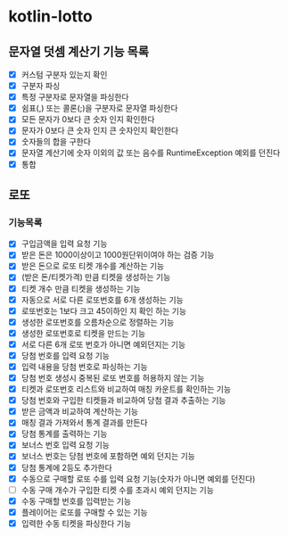 # kotlin-lotto

## 문자열 덧셈 계산기 기능 목록
- [x] 커스텀 구분자 있는지 확인
- [x] 구분자 파싱
- [x] 특정 구분자로 문자열을 파싱한다
- [x] 쉼표(,) 또는 콜론(;)을 구분자로 문자열 파싱한다 
- [x] 모든 문자가 0보다 큰 숫자 인지 확인한다
- [x] 문자가 0보다 큰 숫자 인지 큰 숫자인지 확인한다 
- [x] 숫자들의 합을 구한다
- [x] 문자열 계산기에 숫자 이외의 값 또는 음수를 RuntimeException 예외를 던진다
- [x] 통합 

## 로또
### 기능목록
- [x] 구입금액을 입력 요청 기능
- [x] 받은 돈은 1000이상이고 1000원단위이여야 하는 검증 기능 
- [x] 받은 돈으로 로또 티켓 개수를 계산하는 기능 
- [x] (받은 돈/티켓가격) 만큼 티켓을 생성하는 기능
- [x] 티켓 개수 만큼 티켓을 생성하는 기능
- [x] 자동으로 서로 다른 로또번호를 6개 생성하는 기능
- [x] 로또번호는 1보다 크고 45이하인 지 확인 하는 기능
- [x] 생성한 로또번호를 오름차순으로 정렬하는 기능
- [x] 생성한 로또번호로 티켓을 만드는 기능
- [x] 서로 다른 6개 로또 번호가 아니면 예외던지는 기능
- [x] 당첨 번호를 입력 요청 기능
- [x] 입력 내용을 당첨 번호로 파싱하는 기능
- [x] 당첨 번호 생성시 중복된 로또 번호를 허용하지 않는 기능
- [x] 티켓과 로또번호 리스트와 비교하여 매칭 카운트를 확인하는 기능
- [x] 당첨 번호와 구입한 티켓들과 비교하여 당첨 결과 추출하는 기능
- [x] 받은 금액과 비교하여 계산하는 기능
- [x] 매칭 결과 가져와서 통계 결과를 만든다
- [x] 당첨 통계를 출력하는 기능
- [x] 보너스 번호 입력 요청 기능
- [x] 보너스 번호는 당첨 번호에 포함하면 예외 던지는 기능
- [x] 당첨 통계에 2등도 추가한다
- [x] 수동으로 구매할 로또 수를 입력 요청 기능(숫자가 아니면 예외를 던진다)
- [ ] 수동 구매 개수가 구입한 티켓 수를 초과시 예외 던지는 기능
- [x] 수동 구매할 번호를 입력받는 기능
- [x] 플레이어는 로또를 구매할 수 있는 기능
- [x] 입력한 수동 티켓을 파싱한다 기능

